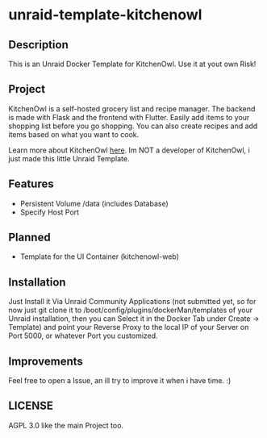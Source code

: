 # unraid-template-kitchenowl

## Description
This is an Unraid Docker Template for KitchenOwl.
Use it at yout own Risk!

## Project
KitchenOwl is a self-hosted grocery list and recipe manager. The backend is made with Flask and the frontend with Flutter. Easily add items to your shopping list before you go shopping. You can also create recipes and add items based on what you want to cook. 

Learn more about KitchenOwl [here](https://tombursch.github.io/kitchenowl/).
Im NOT a developer of KitchenOwl, i just made this little Unraid Template.

## Features
- Persistent Volume /data (includes Database)
- Specify Host Port

## Planned
- Template for the UI Container (kitchenowl-web)

## Installation
Just Install it Via Unraid Community Applications (not submitted yet, so for now just git clone it to /boot/config/plugins/dockerMan/templates of your Unraid installation, then you can Select it in the Docker Tab under Create -> Template) and point your Reverse Proxy to the local IP of your Server on Port 5000,
or whatever Port you customized.

## Improvements
Feel free to open a Issue, an ill try to improve it when i have time. :)

## LICENSE
AGPL 3.0 like the main Project too.